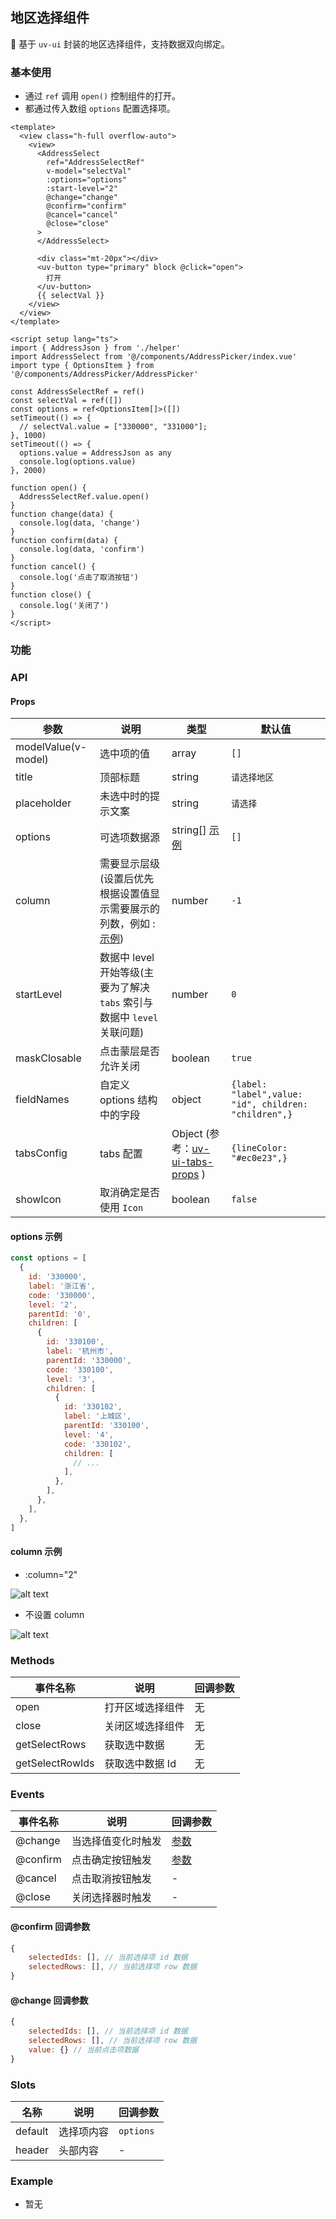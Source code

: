 ## 地区选择组件

🚀 基于 `uv-ui` 封装的地区选择组件，支持数据双向绑定。

### 基本使用

- 通过 `ref` 调用 `open()` 控制组件的打开。
- 都通过传入数组 `options` 配置选择项。

```vue
<template>
  <view class="h-full overflow-auto">
    <view>
      <AddressSelect
        ref="AddressSelectRef"
        v-model="selectVal"
        :options="options"
        :start-level="2"
        @change="change"
        @confirm="confirm"
        @cancel="cancel"
        @close="close"
      >
      </AddressSelect>

      <div class="mt-20px"></div>
      <uv-button type="primary" block @click="open">
        打开
      </uv-button>
      {{ selectVal }}
    </view>
  </view>
</template>

<script setup lang="ts">
import { AddressJson } from './helper'
import AddressSelect from '@/components/AddressPicker/index.vue'
import type { OptionsItem } from '@/components/AddressPicker/AddressPicker'

const AddressSelectRef = ref()
const selectVal = ref([])
const options = ref<OptionsItem[]>([])
setTimeout(() => {
  // selectVal.value = ["330000", "331000"];
}, 1000)
setTimeout(() => {
  options.value = AddressJson as any
  console.log(options.value)
}, 2000)

function open() {
  AddressSelectRef.value.open()
}
function change(data) {
  console.log(data, 'change')
}
function confirm(data) {
  console.log(data, 'confirm')
}
function cancel() {
  console.log('点击了取消按钮')
}
function close() {
  console.log('关闭了')
}
</script>
```

### 功能

### API

#### Props

<!-- 列表数据 -->
<!-- 默认值 -->

| 参数                | 说明                                                                              | 类型                                                                                    | 默认值                                                |
| ------------------- | --------------------------------------------------------------------------------- | --------------------------------------------------------------------------------------- | ----------------------------------------------------- |
| modelValue(v-model) | 选中项的值                                                                        | array                                                                                   | `[]`                                                  |
| title               | 顶部标题                                                                          | string                                                                                  | `请选择地区`                                          |
| placeholder         | 未选中时的提示文案                                                                | string                                                                                  | `请选择`                                              |
| options             | 可选项数据源                                                                      | string[] [示例](#options-示例)                                                          | `[]`                                                  |
| column              | 需要显示层级(设置后优先根据设置值显示需要展示的列数，例如 : [示例](#column-示例)) | number                                                                                  | `-1`                                                  |
| startLevel          | 数据中 level 开始等级(主要为了解决 `tabs` 索引与 数据中 `level` 关联问题)         | number                                                                                  | `0`                                                   |
| maskClosable        | 点击蒙层是否允许关闭                                                              | boolean                                                                                 | `true`                                                |
| fieldNames          | 自定义 options 结构中的字段                                                       | object                                                                                  | `{label: "label",value: "id", children: "children",}` |
| tabsConfig          | tabs 配置                                                                         | Object (参考：[uv-ui-tabs-props](https://www.uvui.cn/components/tabs.html#tabs-props) ) | `{lineColor: "#ec0e23",}`                             |
| showIcon            | 取消确定是否使用 `Icon`                                                           | boolean                                                                                 | `false`                                               |

#### options 示例

```js
const options = [
  {
    id: '330000',
    label: '浙江省',
    code: '330000',
    level: '2',
    parentId: '0',
    children: [
      {
        id: '330100',
        label: '杭州市',
        parentId: '330000',
        code: '330100',
        level: '3',
        children: [
          {
            id: '330102',
            label: '上城区',
            parentId: '330100',
            level: '4',
            code: '330102',
            children: [
              // ...
            ],
          },
        ],
      },
    ],
  },
]
```

#### column 示例

- :column="2"

![alt text](image.png)

- 不设置 column

![alt text](image-1.png)

### Methods

| 事件名称        | 说明             | 回调参数 |
| --------------- | ---------------- | -------- |
| open            | 打开区域选择组件 | 无       |
| close           | 关闭区域选择组件 | 无       |
| getSelectRows   | 获取选中数据     | 无       |
| getSelectRowIds | 获取选中数据 Id  | 无       |

### Events

| 事件名称 | 说明               | 回调参数                  |
| -------- | ------------------ | ------------------------- |
| @change  | 当选择值变化时触发 | [参数](#change-回调参数)  |
| @confirm | 点击确定按钮触发   | [参数](#confirm-回调参数) |
| @cancel  | 点击取消按钮触发   | -                         |
| @close   | 关闭选择器时触发   | -                         |

#### @confirm 回调参数

```js
{
    selectedIds: [], // 当前选择项 id 数据
    selectedRows: [], // 当前选择项 row 数据
}
```

#### @change 回调参数

```js
{
    selectedIds: [], // 当前选择项 id 数据
    selectedRows: [], // 当前选择项 row 数据
    value: {} // 当前点击项数据
}
```

### Slots

| 名称    | 说明       | 回调参数  |
| ------- | ---------- | --------- |
| default | 选择项内容 | `options` |
| header  | 头部内容   | -         |

### Example

- 暂无
